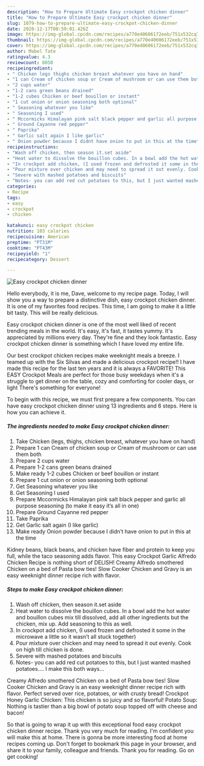 ```yaml
---
description: "How to Prepare Ultimate Easy crockpot chicken dinner"
title: "How to Prepare Ultimate Easy crockpot chicken dinner"
slug: 1079-how-to-prepare-ultimate-easy-crockpot-chicken-dinner
date: 2020-12-17T08:59:01.426Z
image: https://img-global.cpcdn.com/recipes/a770e40606172eeb/751x532cq70/easy-crockpot-chicken-dinner-recipe-main-photo.jpg
thumbnail: https://img-global.cpcdn.com/recipes/a770e40606172eeb/751x532cq70/easy-crockpot-chicken-dinner-recipe-main-photo.jpg
cover: https://img-global.cpcdn.com/recipes/a770e40606172eeb/751x532cq70/easy-crockpot-chicken-dinner-recipe-main-photo.jpg
author: Mabel Tate
ratingvalue: 4.3
reviewcount: 8050
recipeingredient:
- " Chicken legs thighs chicken breast whatever you have on hand"
- "1 can Cream of chicken soup or Cream of mushroom or can use them both"
- "2 cups water"
- "1-2 cans green beans drained"
- "1-2 cubes Chicken or beef bouillon or instant"
- "1 cut onion or onion seasoning both optional"
- " Seasoning whatever you like"
- " Seasoning I used"
- " Mccormicks Himalayan pink salt black pepper and garlic all purpose seasoning to make it easy its all in one"
- " Ground Cayanne red pepper"
- " Paprika"
- " Garlic salt again I like garlic"
- " Onion powder because I didnt have onion to put in this at the time"
recipeinstructions:
- "Wash off chicken, then season it.set aside"
- "Heat water to dissolve the bouillon cubes. In a bowl add the hot water and bouillon cubes mix till dissolved, add all other ingredients but the chicken, mix up. Add seasoning to this as well."
- "In crockpot add chicken, (I used frozen and defrosted it some in the microwave a little so it wasn’t all stuck together)"
- "Pour mixture over chicken and may need to spread it out evenly. Cook on high till chicken is done."
- "Severe with mashed potatoes and biscuits"
- "Notes- you can add red cut potatoes to this, but I just wanted mashed potatoes.... I make this both ways..."
categories:
- Recipe
tags:
- easy
- crockpot
- chicken

katakunci: easy crockpot chicken 
nutrition: 103 calories
recipecuisine: American
preptime: "PT31M"
cooktime: "PT43M"
recipeyield: "1"
recipecategory: Dessert

---
```



![Easy crockpot chicken dinner](https://img-global.cpcdn.com/recipes/a770e40606172eeb/751x532cq70/easy-crockpot-chicken-dinner-recipe-main-photo.jpg)

Hello everybody, it is me, Dave, welcome to my recipe page. Today, I will show you a way to prepare a distinctive dish, easy crockpot chicken dinner. It is one of my favorites food recipes. This time, I am going to make it a little bit tasty. This will be really delicious.

Easy crockpot chicken dinner is one of the most well liked of recent trending meals in the world. It's easy, it's fast, it tastes yummy. It's appreciated by millions every day. They're fine and they look fantastic. Easy crockpot chicken dinner is something which I have loved my entire life.

Our best crockpot chicken recipes make weeknight meals a breeze. I teamed up with the Six Silvas and made a delicious crockpot recipe!! I have made this recipe for the last ten years and it is always a FAVORITE! This EASY Crockpot Meals are perfect for those busy weekdays when it&#39;s a struggle to get dinner on the table, cozy and comforting for cooler days, or light There&#39;s something for everyone!


To begin with this recipe, we must first prepare a few components. You can have easy crockpot chicken dinner using 13 ingredients and 6 steps. Here is how you can achieve it.

<!--inarticleads1-->

##### The ingredients needed to make Easy crockpot chicken dinner:

1. Take  Chicken (legs, thighs, chicken breast, whatever you have on hand)
1. Prepare 1 can Cream of chicken soup or Cream of mushroom or can use them both
1. Prepare 2 cups water
1. Prepare 1-2 cans green beans drained
1. Make ready 1-2 cubes Chicken or beef bouillon or instant
1. Prepare 1 cut onion or onion seasoning both optional
1. Get  Seasoning whatever you like
1. Get  Seasoning I used
1. Prepare  Mccormicks Himalayan pink salt black pepper and garlic all purpose seasoning (to make it easy it’s all in one)
1. Prepare  Ground Cayanne red pepper
1. Take  Paprika
1. Get  Garlic salt again (I like garlic)
1. Make ready  Onion powder because I didn’t have onion to put in this at the time


Kidney beans, black beans, and chicken have fiber and protein to keep you full, while the taco seasoning adds flavor. This easy Crockpot Garlic Alfredo Chicken Recipe is nothing short of DELISH! Creamy Alfredo smothered Chicken on a bed of Pasta bow ties! Slow Cooker Chicken and Gravy is an easy weeknight dinner recipe rich with flavor. 

<!--inarticleads2-->

##### Steps to make Easy crockpot chicken dinner:

1. Wash off chicken, then season it.set aside
1. Heat water to dissolve the bouillon cubes. In a bowl add the hot water and bouillon cubes mix till dissolved, add all other ingredients but the chicken, mix up. Add seasoning to this as well.
1. In crockpot add chicken, (I used frozen and defrosted it some in the microwave a little so it wasn’t all stuck together)
1. Pour mixture over chicken and may need to spread it out evenly. Cook on high till chicken is done.
1. Severe with mashed potatoes and biscuits
1. Notes- you can add red cut potatoes to this, but I just wanted mashed potatoes.... I make this both ways...


Creamy Alfredo smothered Chicken on a bed of Pasta bow ties! Slow Cooker Chicken and Gravy is an easy weeknight dinner recipe rich with flavor. Perfect served over rice, potatoes, or with crusty bread! Crockpot Honey Garlic Chicken: This chicken is so juicy and so flavorful! Potato Soup: Nothing is tastier than a big bowl of potato soup topped off with cheese and bacon! 

So that is going to wrap it up with this exceptional food easy crockpot chicken dinner recipe. Thank you very much for reading. I'm confident you will make this at home. There is gonna be more interesting food at home recipes coming up. Don't forget to bookmark this page in your browser, and share it to your family, colleague and friends. Thank you for reading. Go on get cooking!
